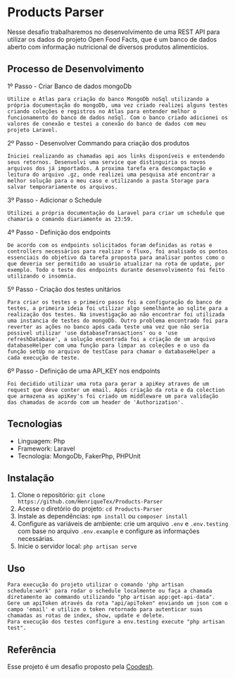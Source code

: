 
# Products Parser

Nesse desafio trabalharemos no desenvolvimento de uma REST API para utilizar os dados do projeto Open Food Facts, que é um banco de dados aberto com informação nutricional de diversos produtos alimentícios.

## Processo de Desenvolvimento

1º Passo - Criar Banco de dados mongoDb

    Utilize o Atlas para criação do banco MongoDb noSql utilizando a própria documentação do mongoDb, uma vez criado realizei alguns testes criando coleções e registros no Atlas para entender melhor o funcionamento do banco de dados noSql. Com o banco criado adicionei os valores de conexão e testei a conexão do banco de dados com meu projeto Laravel.
    
2º Passo - Desenvolver Commando para criação dos produtos
    
    Iniciei realizando as chamadas api aos links disponíveis e entendendo seus retornos. Desenvolvi uma service que distinguiria os novos arquivos dos já importados. A proxima tarefa era descompactação e leitura do arquivo .gz, onde realizei uma pesquisa até encontrar a melhor solução para o meu caso e utilizando a pasta Storage para salvar temporariamente os arquivos.

3º Passo - Adicionar o Schedule

    Utilizei a própria documentação do Laravel para criar um schedule que chamaria o comando diariamente as 23:59.

4º Passo - Definição dos endpoints

    De acordo com os endpoints solicitados foram definidas as rotas e controllers necessários para realizar o fluxo, foi analisado os pontos essenciais do objetivo da tarefa proposta para analisar pontos como o que deveria ser permitido ao usuário atualizar na rota de update, por exemplo. Todo o teste dos endpoints durante desenvolvimento foi feito utilizando o insomnia.

5º Passo - Criação dos testes unitários
    
    Para criar os testes o primeiro passo foi a configuração do banco de testes, a primeira ideia foi utilizar algo semelhante ao sqlite para a realização dos testes. Na investigação ao não encontrar foi utilizada uma instancia de testes do mongoDb. Outro problema encontrado foi para reverter as ações no banco após cada teste uma vez que não seria possivel utilizar 'use databaseTransactions' ou o 'use refreshDatabase', a solução encontrada foi a criação de um arquivo databaseHelper com uma função para limpar as coleções e o uso da função setUp no arquivo de testCase para chamar o databaseHelper a cada execução de teste.
    
6º Passo - Definição de uma API_KEY nos endpoints

    Foi decidido utilizar uma rota para gerar a apiKey atraves de um request que deve conter um email. Após criação da rota e da colection que armazena as apiKey's foi criado um middleware um para validação das chamadas de acordo com um header de 'Authorization'.

## Tecnologias

- Linguagem: Php
- Framework: Laravel
- Tecnologia: MongoDb, FakerPhp, PHPUnit

## Instalação

1. Clone o repositório: `git clone https://github.com/HenriqueTex/Products-Parser`
2. Acesse o diretório do projeto: `cd Products-Parser`
3. Instale as dependências: `npm install` ou `composer install`
4. Configure as variáveis de ambiente: crie um arquivo `.env` e `.env.testing` com base no arquivo `.env.example` e configure as informações necessárias.
6. Inicie o servidor local: `php artisan serve`

## Uso

    Para execução do projeto utilizar o comando 'php artisan schedule:work' para rodar o schedule localmente ou faça a chamada diretamente ao commando utilizando "php artisan app:get-api-data". Gere um apiToken através da rota "api/apiToken" enviando um json com o campo 'email' e utilize o token retornado para autenticar suas chamadas as rotas de index, show, update e delete.
    Para execução dos testes configure a env.testing execute "php artisan test".



## Referência

Esse projeto é um desafio proposto pela [Coodesh](https://coodesh.com/).



